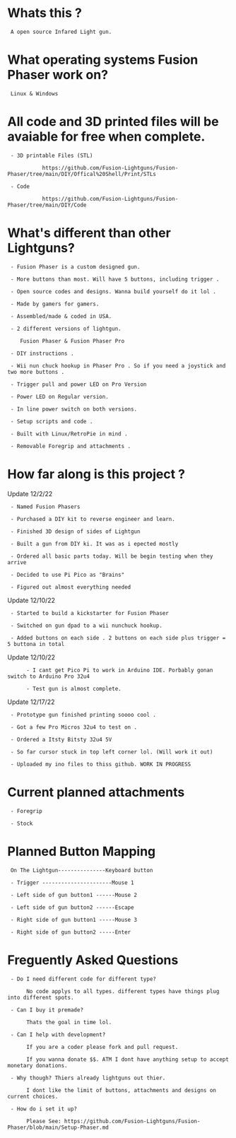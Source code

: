 # Whats this ? 

     A open source Infared Light gun. 
     
# What operating systems Fusion Phaser work on?

     Linux & Windows 
     
# All code and 3D printed files will be avaiable for free when complete.

     - 3D printable Files (STL)
               
               https://github.com/Fusion-Lightguns/Fusion-Phaser/tree/main/DIY/Offical%20Shell/Print/STLs
     
     - Code
     
               https://github.com/Fusion-Lightguns/Fusion-Phaser/tree/main/DIY/Code

# What's different than other Lightguns? 

     - Fusion Phaser is a custom designed gun.
    
     - More buttons than most. Will have 5 buttons, including trigger .

     - Open source codes and designs. Wanna build yourself do it lol .
     
     - Made by gamers for gamers.

     - Assembled/made & coded in USA.

     - 2 different versions of lightgun.
     
        Fusion Phaser & Fusion Phaser Pro

     - DIY instructions .
     
     - Wii nun chuck hookup in Phaser Pro . So if you need a joystick and two more buttons .
     
     - Trigger pull and power LED on Pro Version
     
     - Power LED on Regular version.
     
     - In line power switch on both versions.

     - Setup scripts and code .

     - Built with Linux/RetroPie in mind .

     - Removable Foregrip and attachments .

# How far along is this project ? 

Update 12/2/22

     - Named Fusion Phasers 

     - Purchased a DIY kit to reverse engineer and learn.
     
     - Finished 3D design of sides of Lightgun
     
     - Built a gun from DIY ki. It was as i epected mostly
     
     - Ordered all basic parts today. Will be begin testing when they arrive
     
     - Decided to use Pi Pico as "Brains" 
     
     - Figured out almost everything needed
     
Update 12/10/22

     - Started to build a kickstarter for Fusion Phaser 
     
     - Switched on gun dpad to a wii nunchuck hookup. 
     
     - Added buttons on each side . 2 buttons on each side plus trigger = 5 buttona in total
     
Update 12/10/22
     
          - I cant get Pico Pi to work in Arduino IDE. Porbably gonan switch to Arduino Pro 32u4
          
          - Test gun is almost complete.
          

Update 12/17/22

     - Prototype gun finished printing soooo cool . 
     
     - Got a few Pro Micros 32u4 to test on . 
     
     - Ordered a Itsty Bitsty 32u4 5V

     - So far cursor stuck in top left corner lol. (Will work it out)
     
     - Uploaded my ino files to thiss github. WORK IN PROGRESS
          
# Current planned attachments

     - Foregrip 
          
     - Stock 
     
     
# Planned Button Mapping

     On The Lightgun---------------Keyboard button
     
     - Trigger ----------------------Mouse 1

     - Left side of gun button1 ------Mouse 2

     - Left side of gun button2 ------Escape

     - Right side of gun button1 -----Mouse 3

     - Right side of gun button2 -----Enter

# Freguently Asked Questions

     - Do I need different code for different type?
        
          No code applys to all types. different types have things plug into different spots.
          
     - Can I buy it premade?
     
          Thats the goal in time lol.
          
     - Can I help with development?
     
          If you are a coder please fork and pull request. 
          
          If you wanna donate $$. ATM I dont have anything setup to accept monetary donations.
          
     - Why though? Thiers already lightguns out thier.
     
          I dont like the limit of buttons, attachments and designs on current choices.
          
     - How do i set it up?
     
          Please See: https://github.com/Fusion-Lightguns/Fusion-Phaser/blob/main/Setup-Phaser.md
          
    
          
          
                 
